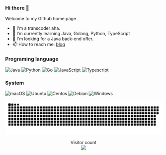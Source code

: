 ### Hi there 👋
Welcome to my Github home page

- 🔭 I'm a transcoder aha.
- 🌱 I’m currently learning Java, Golang, Python, TypeScript
- 🤔 I'm looking for a Java back-end offer.
- 📫 How to reach me: [blog](https://chowyijiu.tech)

### Programing language

![Java](https://img.shields.io/static/v1?style=for-the-badge&message=Java&color=336e9d&logo=Java&logoColor=ffffff&label=)
![Python](https://img.shields.io/static/v1?style=for-the-badge&message=Python&color=336e9d&logo=Python&logoColor=ffffff&label=)
![Go](https://img.shields.io/static/v1?style=for-the-badge&message=Go&color=336e9d&logo=Golang&logoColor=ffffff&label=)
![JavaScript](https://img.shields.io/static/v1?style=for-the-badge&message=Javascript&color=336e9d&logo=JavaScript&logoColor=ffffff&label=)
![Typescript](https://img.shields.io/static/v1?style=for-the-badge&message=Typescript&color=336e9d&logo=Typescript&logoColor=ffffff&label=)

### System

![macOS](https://img.shields.io/static/v1?style=for-the-badge&message=macOS&color=000000&logo=macOS&logoColor=ffffff&label=) 
![Ubuntu](https://img.shields.io/static/v1?style=for-the-badge&message=Ubuntu&color=d64614&logo=Ubuntu&logoColor=ffffff&label=) 
![Centos](https://img.shields.io/static/v1?style=for-the-badge&message=Centos&color=A81D33&logo=Centos&logoColor=ffffff&label=) 
![Debian](https://img.shields.io/static/v1?style=for-the-badge&message=Debian&color=A81D33&logo=Debian&logoColor=ffffff&label=) 
![Windows](https://img.shields.io/static/v1?style=for-the-badge&message=Windows&color=339af0&logo=Windows&logoColor=ffffff&label=)

<a href=#><img src="contributions.svg"></a>

<p align="center"> 
  Visitor count<br>
  <img src="https://profile-counter.glitch.me/yijiuchow/count.svg" />
</p>



<!--**YiJiuChow/yijiuchow** is a ✨ _special_ ✨ repository because its `README.md` (this file) appears on your GitHub profile.-->
<!--- 🔭 I’m currently working on ...-->
<!--- 👯 I’m looking to collaborate on ...  - 💬 Ask me about ...  - 😄 Pronouns: ...  - ⚡ Fun fact: ...-->
